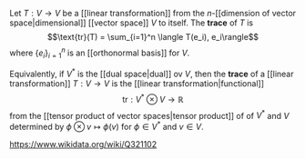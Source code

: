 Let $T:V\to V$ be a [[linear transformation]] from the $n$-[[dimension of vector space|dimensional]] [[vector space]] $V$ to itself. The **trace** of $T$ is $$\text{tr}(T) = \sum_{i=1}^n \langle T(e_i), e_i\rangle$$ where $\{e_i\}_{i=1}^n$ is an [[orthonormal basis]] for $V$.

Equivalently, if $V^*$ is the [[dual space|dual]] ov $V$, then the **trace** of a [[linear transformation]] $T: V\to V$ is the [[linear transformation|functional]] $$\text{tr}:V^*\otimes V \to \mathbb R$$ from the [[tensor product of vector spaces|tensor product]] of of $V^*$ and $V$ determined by $\phi \otimes v \mapsto \phi(v)$ for $\phi \in V^*$ and $v \in V$. 

https://www.wikidata.org/wiki/Q321102
